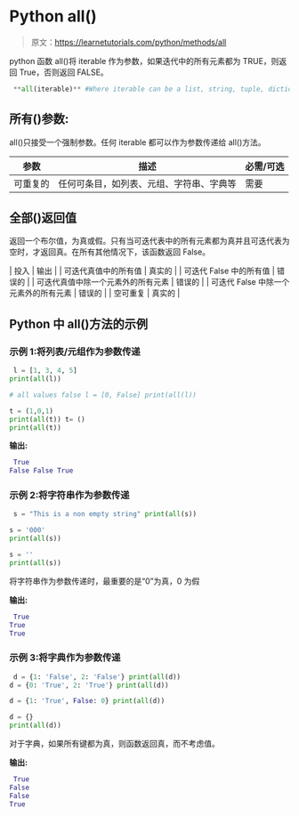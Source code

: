 # Python all()

> 原文：<https://learnetutorials.com/python/methods/all>

python 函数 all()将 iterable 作为参数，如果迭代中的所有元素都为 TRUE，则返回 True，否则返回 FALSE。

```py
 **all(iterable)** #Where iterable can be a list, string, tuple, dictionary , set etc 

```

## 所有()参数:

all()只接受一个强制参数。任何 iterable 都可以作为参数传递给 all()方法。

| 参数 | 描述 | 必需/可选 |
| --- | --- | --- |
| 可重复的 | 任何可条目，如列表、元组、字符串、字典等 | 需要 |

## 全部()返回值

返回一个布尔值，为真或假。只有当可迭代表中的所有元素都为真并且可迭代表为空时，才返回真。在所有其他情况下，该函数返回 False。

| 投入 | 输出 |
| 可迭代真值中的所有值 | 真实的 |
| 可迭代 False 中的所有值 | 错误的 |
| 可迭代真值中除一个元素外的所有元素 | 错误的 |
| 可迭代 False 中除一个元素外的所有元素 | 错误的 |
| 空可重复 | 真实的 |

## Python 中 all()方法的示例

### 示例 1:将列表/元组作为参数传递

```py
 l = [1, 3, 4, 5]
print(all(l))

# all values false l = [0, False] print(all(l))

t = (1,0,1)
print(all(t)) t= ()
print(all(t)) 

```

**输出:**

```py
 True
False False True 
```

### 示例 2:将字符串作为参数传递

```py
 s = "This is a non empty string" print(all(s))

s = '000'
print(all(s))

s = ''
print(all(s))

```

将字符串作为参数传递时，最重要的是“0”为真，0 为假

**输出:**

```py
 True
True
True 
```

### 示例 3:将字典作为参数传递

```py
 d = {1: 'False', 2: 'False'} print(all(d))
d = {0: 'True', 2: 'True'} print(all(d))

d = {1: 'True', False: 0} print(all(d))

d = {}
print(all(d))

```

对于字典，如果所有键都为真，则函数返回真，而不考虑值。

**输出:**

```py
 True
False
False
True
```